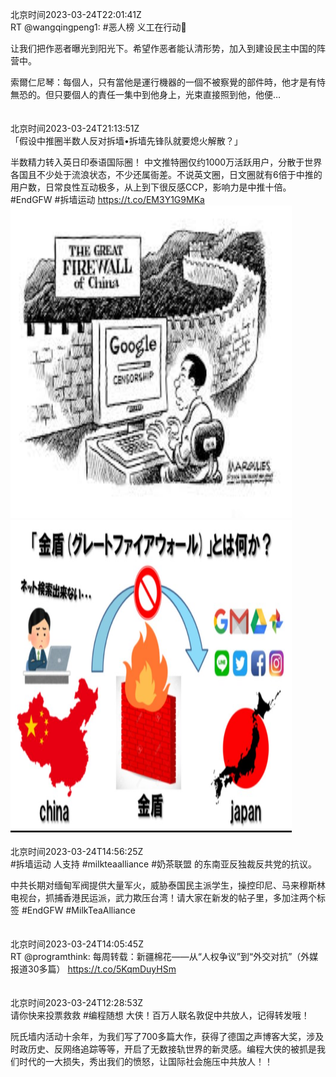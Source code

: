 北京时间2023-03-24T22:01:41Z<br>RT @wangqingpeng1: #恶人榜 义工在行动💪

让我们把作恶者曝光到阳光下。希望作恶者能认清形势，加入到建设民主中国的阵营中。

索爾仁尼琴：每個人，只有當他是運行機器的一個不被察覺的部件時，他才是有恃無恐的。但只要個人的責任一集中到他身上，光束直接照到他，他便…<br><br><br>北京时间2023-03-24T21:13:51Z<br>「假设中推圈半数人反对拆墙•拆墙先锋队就要熄火解散？」

半数精力转入英日印泰语国际圈！
中文推特圈仅约1000万活跃用户，分散于世界各国且不少处于流浪状态，不少还属衙差。不说英文圈，日文圈就有6倍于中推的用户数，日常良性互动极多，从上到下很反感CCP，影响力是中推十倍。#EndGFW #拆墙运动 https://t.co/EM3Y1G9MKa<br><img src='/temp/image/2023/w-Month-3/1639254199832829953_0.jpg' width='450' height='500'><img src='/temp/image/2023/w-Month-3/1639254199832829953_1.jpg' width='450' height='500'><br><br>北京时间2023-03-24T14:56:25Z<br>#拆墙运动 人支持 #milkteaalliance #奶茶联盟 的东南亚反独裁反共党的抗议。

中共长期对缅甸军阀提供大量军火，威胁泰国民主派学生，操控印尼、马来穆斯林电视台，抓捕香港民运派，武力欺压台湾！请大家在新发的帖子里，多加注两个标签 #EndGFW #MilkTeaAlliance<br><br><br>北京时间2023-03-24T14:05:45Z<br>RT @programthink: 每周转载：新疆棉花——从“人权争议”到“外交对抗”（外媒报道30多篇）
https://t.co/5KqmDuyHSm<br><br><br>北京时间2023-03-24T12:28:53Z<br>请你快来投票救救 #编程随想 大侠！百万人联名敦促中共放人，记得转发哦！

阮氏墙内活动十余年，为我们写了700多篇大作，获得了德国之声博客大奖，涉及时政历史、反网络追踪等等，开启了无数接轨世界的新灵感。编程大侠的被抓是我们时代的一大损失，秀出我们的愤怒，让国际社会施压中共放人！！<br><br><br>